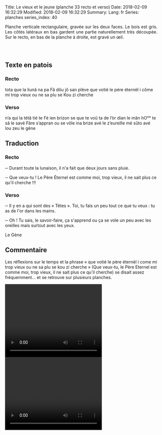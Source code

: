 Title: Le vieux et le jeune (planche 33 recto et verso)
Date: 2018-02-09 16:32:29
Modified: 2018-02-09 16:32:29
Summary: 
Lang: fr
Series: planches
series_index: 40

<p style="text-align:justify;">Planche verticale rectangulaire, gravée
sur les deux faces. Le bois est gris. Les côtés latéraux en bas
gardent une partie naturellement très découpée. Sur le recto, en bas
de la planche à droite, est gravé un œil.</p>

<figure class="image-block" style="float: left;">
  <img alt="" src="{static}/images/planche_33_recto.png">
  <figcaption style="max-width: 203px"></figcaption>
</figure>

<figure class="image-block" style="float: right;">
  <img alt="" src="{static}/images/planche_33_verso2.png">
  <figcaption style="max-width: 178px"></figcaption>
</figure>

<div style="display: table; clear: both;"></div>

## Texte en patois

### Recto

tota que la liunâ na pa Fâ dôu jô san plève que votié le pére éternèl
i côme mi trop vieux ou ne sa plu se Kou zi cherche

### Verso

n’a qui la tétâ tié te Fé ien brizon se que te voû ta de l’òr dian le
mân hO°° te sâ le savé Fâre s’appran ou se vôle ina brize avé le
z’eureille mé sûto avé lou zeu le gène

## Traduction

### Recto

─ Durant toute la lunaison, il n'a fait que deux jours sans pluie.

─ Que veux-tu ! Le Père Éternel est comme moi, trop vieux, il ne sait
  plus ce qu'il cherche !!!

### Verso

─ Il y en a qui sont des « Têtes ». Toi, tu fais un peu tout ce que tu
  veux : tu as de l'or dans les mains.

─ Oh ! Tu sais, le savoir-faire, ça s'apprend ou ça se vole un peu
  avec les oreilles mais surtout avec les yeux.

Le Gène

## Commentaire

Les réflexions sur le temps et la phrase « que votié le père éternèl i
come mi trop vieux ou ne sa plu se kou zi cherche » (Que veux-tu, le
Père Eternel est comme moi, trop vieux, il ne sait plus ce qu'il
cherche) se disait assez fréquemment…  et se retrouve sur plusieurs
planches.

<video width="320" height="240" controls>
  <source src="https://d1njpgd0ygatdn.cloudfront.net/video_33.mp4" type="video/mp4">
</video>

<video width="320" height="240" controls>
  <source src="https://d1njpgd0ygatdn.cloudfront.net/video_33bis.mp4" type="video/mp4">
</video>
